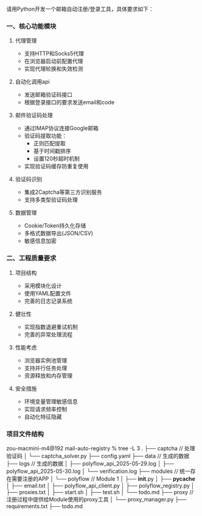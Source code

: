请用Python开发一个邮箱自动注册/登录工具，具体要求如下：

### 一、核心功能模块

1. 代理管理
   - 支持HTTP和Socks5代理
   - 在浏览器启动前配置代理
   - 实现代理轮换和失效检测

2. 自动化调用api
   - 发送邮箱验证码接口
   - 根据登录接口的要求发送email和code

3. 邮件验证码处理
   - 通过IMAP协议连接Google邮箱
   - 验证码提取功能：
     * 正则匹配提取
     * 基于时间戳排序
     * 设置120秒超时机制
   - 实现验证码缓存防重复使用

4. 验证码识别
   - 集成2Captcha等第三方识别服务
   - 支持多类型验证码处理

5. 数据管理
   - Cookie/Token持久化存储
   - 多格式数据导出(JSON/CSV)
   - 敏感信息加密

### 二、工程质量要求

1. 项目结构
   - 采用模块化设计
   - 使用YAML配置文件
   - 完善的日志记录系统

2. 健壮性
   - 实现指数退避重试机制
   - 完善的异常处理流程

3. 性能考虑
   - 浏览器实例池管理
   - 支持并行任务处理
   - 资源释放和内存管理

4. 安全措施
   - 环境变量管理敏感信息
   - 实现请求频率控制
   - 自动化特征隐藏


### 项目文件结构
zou-macmini-m4@192 mail-auto-registry % tree -L 3
.
├── captcha // 处理验证码
│   └── captcha_solver.py
├── config.yaml
├── data // 生成的数据
├── logs // 生成的数据
│   ├── polyflow_api_2025-05-29.log
│   ├── polyflow_api_2025-05-30.log
│   └── verification.log
├── modules // 统一存在需要注册的APP
│   └── polyflow // Module 1
│       ├── __init__.py
│       ├── __pycache__
│       ├── email.txt
│       ├── polyflow_api_client.py
│       ├── polyflow_registry.py
│       ├── proxies.txt
│       ├── start.sh
│       ├── test.sh
│       └── todo.md
├── proxy // 注册过程中提供给Module使用的proxy工具 
│   └── proxy_manager.py
├── requirements.txt
├── todo.md
